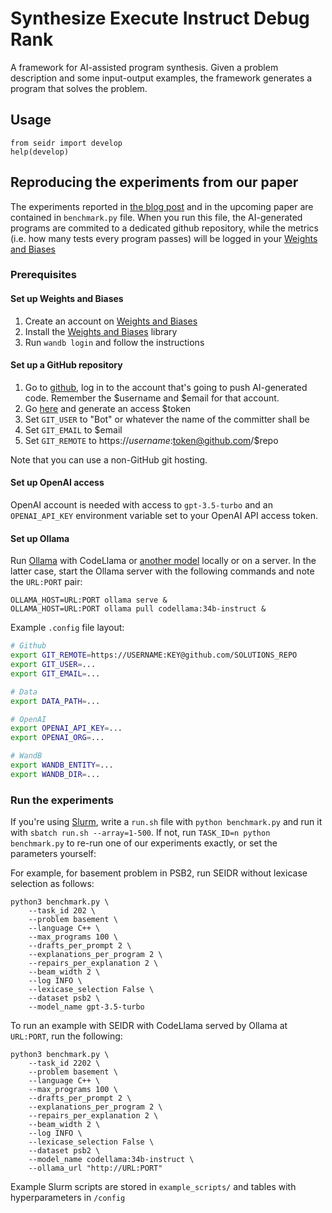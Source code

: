 # Synthesize Execute Instruct Debug Rank

A framework for AI-assisted program synthesis.
Given a problem description and some input-output examples, the framework generates a program that solves the problem.

## Usage

```
from seidr import develop
help(develop)
```

## Reproducing the experiments from our paper

The experiments reported in [the blog post](https://vadim.me/posts/unreasonable) and in the upcoming paper are contained in `benchmark.py` file. When you run this file, the AI-generated programs are commited to a dedicated github repository, while the metrics (i.e. how many tests every program passes) will be logged in your [Weights and Biases](https://wandb.ai)

### Prerequisites 
#### Set up Weights and Biases

1. Create an account on [Weights and Biases](https://wandb.ai)
2. Install the [Weights and Biases](https://docs.wandb.com/library/install) library
3. Run `wandb login` and follow the instructions

#### Set up a GitHub repository

1. Go to [github](https://github.com), log in to the account that's going to push AI-generated code. Remember the $username and $email for that account.
2. Go [here](https://github.com/settings/tokens?type=beta) and generate an access $token
3. Set `GIT_USER` to "Bot" or whatever the name of the committer shall be
4. Set `GIT_EMAIL` to $email
5. Set `GIT_REMOTE` to https://$username:$token@github.com/$repo

Note that you can use a non-GitHub git hosting.

#### Set up OpenAI access

OpenAI account is needed with access to `gpt-3.5-turbo` and 
an `OPENAI_API_KEY` environment variable 
set to your OpenAI API access token.


#### Set up Ollama

Run [Ollama](https://ollama.ai/) with CodeLlama or [another model](https://ollama.ai/library) locally 
or on a server. 
In the latter case, start the Ollama server with the following commands and note the `URL:PORT` pair:
```
OLLAMA_HOST=URL:PORT ollama serve &
OLLAMA_HOST=URL:PORT ollama pull codellama:34b-instruct &
```

Example `.config` file layout:
```bash
# Github
export GIT_REMOTE=https://USERNAME:KEY@github.com/SOLUTIONS_REPO
export GIT_USER=...
export GIT_EMAIL=...

# Data
export DATA_PATH=...

# OpenAI
export OPENAI_API_KEY=...
export OPENAI_ORG=...

# WandB
export WANDB_ENTITY=...
export WANDB_DIR=...
```

### Run the experiments

If you're using [Slurm](https://slurm.schedmd.com/), write a `run.sh` file with `python benchmark.py` 
and run it with `sbatch run.sh --array=1-500`.
If not, run `TASK_ID=n python benchmark.py` to re-run one of our experiments exactly, or set the parameters yourself:

For example, for basement problem in PSB2, run SEIDR without lexicase selection as follows:
```
python3 benchmark.py \
    --task_id 202 \
    --problem basement \
    --language C++ \
    --max_programs 100 \
    --drafts_per_prompt 2 \
    --explanations_per_program 2 \
    --repairs_per_explanation 2 \
    --beam_width 2 \
    --log INFO \
    --lexicase_selection False \
    --dataset psb2 \
    --model_name gpt-3.5-turbo
```

To run an example with SEIDR with CodeLlama served by Ollama at `URL:PORT`, run the following:
```
python3 benchmark.py \
    --task_id 2202 \
    --problem basement \
    --language C++ \
    --max_programs 100 \
    --drafts_per_prompt 2 \
    --explanations_per_program 2 \
    --repairs_per_explanation 2 \
    --beam_width 2 \
    --log INFO \
    --lexicase_selection False \
    --dataset psb2 \
    --model_name codellama:34b-instruct \
    --ollama_url "http://URL:PORT"
```

Example Slurm scripts are stored in `example_scripts/` and tables with hyperparameters in `/config`